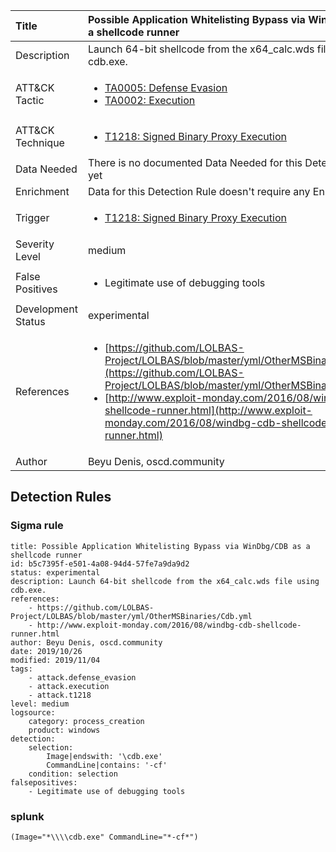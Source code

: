 | Title                | Possible Application Whitelisting Bypass via WinDbg/CDB as a shellcode runner                                                                                                                                                 |
|:---------------------|:------------------------------------------------------------------------------------------------------------------------------------------------------------|
| Description          | Launch 64-bit shellcode from the x64_calc.wds file using cdb.exe.                                                                                                                                           |
| ATT&amp;CK Tactic    |  <ul><li>[TA0005: Defense Evasion](https://attack.mitre.org/tactics/TA0005)</li><li>[TA0002: Execution](https://attack.mitre.org/tactics/TA0002)</li></ul>  |
| ATT&amp;CK Technique | <ul><li>[T1218: Signed Binary Proxy Execution](https://attack.mitre.org/techniques/T1218)</li></ul>  |
| Data Needed          |  There is no documented Data Needed for this Detection Rule yet  |
| Enrichment           |  Data for this Detection Rule doesn't require any Enrichments.  |
| Trigger              | <ul><li>[T1218: Signed Binary Proxy Execution](../Triggers/T1218.md)</li></ul>  |
| Severity Level       | medium |
| False Positives      | <ul><li>Legitimate use of debugging tools</li></ul>  |
| Development Status   | experimental |
| References           | <ul><li>[https://github.com/LOLBAS-Project/LOLBAS/blob/master/yml/OtherMSBinaries/Cdb.yml](https://github.com/LOLBAS-Project/LOLBAS/blob/master/yml/OtherMSBinaries/Cdb.yml)</li><li>[http://www.exploit-monday.com/2016/08/windbg-cdb-shellcode-runner.html](http://www.exploit-monday.com/2016/08/windbg-cdb-shellcode-runner.html)</li></ul>  |
| Author               | Beyu Denis, oscd.community |


## Detection Rules

### Sigma rule

```
title: Possible Application Whitelisting Bypass via WinDbg/CDB as a shellcode runner
id: b5c7395f-e501-4a08-94d4-57fe7a9da9d2
status: experimental
description: Launch 64-bit shellcode from the x64_calc.wds file using cdb.exe.
references:
    - https://github.com/LOLBAS-Project/LOLBAS/blob/master/yml/OtherMSBinaries/Cdb.yml
    - http://www.exploit-monday.com/2016/08/windbg-cdb-shellcode-runner.html
author: Beyu Denis, oscd.community
date: 2019/10/26
modified: 2019/11/04
tags:
    - attack.defense_evasion
    - attack.execution
    - attack.t1218
level: medium
logsource:
    category: process_creation
    product: windows
detection:
    selection:
        Image|endswith: '\cdb.exe'
        CommandLine|contains: '-cf'
    condition: selection
falsepositives:
    - Legitimate use of debugging tools

```





### splunk
    
```
(Image="*\\\\cdb.exe" CommandLine="*-cf*")
```



